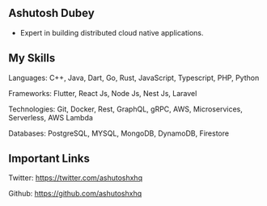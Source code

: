 ## Ashutosh Dubey
- Expert in building distributed cloud native applications.

## My Skills
Languages: C++, Java, Dart, Go, Rust, JavaScript, Typescript, PHP, Python

Frameworks: Flutter, React Js, Node Js, Nest Js, Laravel

Technologies: Git, Docker, Rest, GraphQL, gRPC, AWS, Microservices, Serverless, AWS Lambda

Databases: PostgreSQL, MYSQL, MongoDB, DynamoDB, Firestore

## Important Links
Twitter: https://twitter.com/ashutoshxhq

Github: https://github.com/ashutoshxhq
